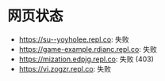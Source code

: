 # 网页状态
- https://su--yoyholee.repl.co: 失败
- https://game-example.rdianc.repl.co: 失败
- https://mization.edpjg.repl.co: 失败 (403)
- https://vi.zogzr.repl.co: 失败
